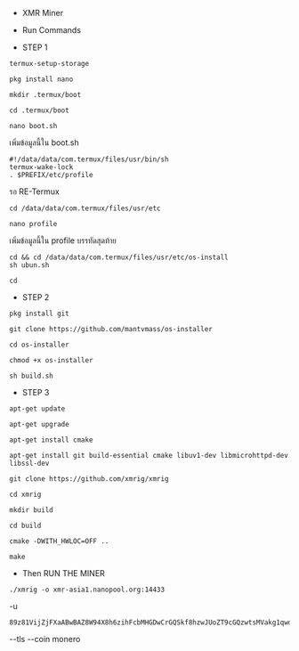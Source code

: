 * XMR Miner
* Run Commands

* STEP 1
```
termux-setup-storage
```
```
pkg install nano
```
```
mkdir .termux/boot
```
```
cd .termux/boot
```
```
nano boot.sh
```
เพิ่มข้อมูลนี้ใน boot.sh
```
#!/data/data/com.termux/files/usr/bin/sh
termux-wake-lock
. $PREFIX/etc/profile
```
รอ RE-Termux 
```
cd /data/data/com.termux/files/usr/etc
```
```
nano profile
```
เพิ่มข้อมูลนี้ใน profile บรรทัดสุดท้าย
```
cd && cd /data/data/com.termux/files/usr/etc/os-install
sh ubun.sh
```
```
cd
```
* STEP 2
```
pkg install git
```
```
git clone https://github.com/mantvmass/os-installer
```
```
cd os-installer
```
```
chmod +x os-installer
```
```
sh build.sh
```
* STEP 3  
```
apt-get update
```
```
apt-get upgrade
```
```
apt-get install cmake
```
```
apt-get install git build-essential cmake libuv1-dev libmicrohttpd-dev libssl-dev
```
```
git clone https://github.com/xmrig/xmrig
```
```
cd xmrig
```
```
mkdir build
```
```
cd build
```
```
cmake -DWITH_HWLOC=OFF ..
```
```
make
```

* Then RUN THE MINER
```
./xmrig -o xmr-asia1.nanopool.org:14433
```
-u
```
89z81VijZjFXaABwBAZ8W94X8h6zihFcbMHGDwCrGQSkf8hzwJUoZT9cGQzwtsMVakg1qwd5n3nS1hhErZnqFVsjTA7RSZP
```
--tls --coin monero

